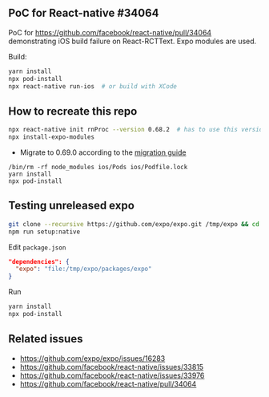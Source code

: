 ## PoC for React-native #34064

PoC for https://github.com/facebook/react-native/pull/34064 demonstrating iOS build failure on React-RCTText. Expo modules are used.

Build:
```bash
yarn install
npx pod-install
npx react-native run-ios  # or build with XCode
```

## How to recreate this repo

```bash
npx react-native init rnProc --version 0.68.2  # has to use this version as 0.69.0 fails
npx install-expo-modules
```

- Migrate to 0.69.0 according to the [migration guide](https://react-native-community.github.io/upgrade-helper/?from=0.68.2&to=0.69.0)

```
/bin/rm -rf node_modules ios/Pods ios/Podfile.lock
yarn install
npx pod-install
```

## Testing unreleased expo

```bash
git clone --recursive https://github.com/expo/expo.git /tmp/expo && cd /tmp/expo
npm run setup:native
```

Edit `package.json`
```json lines
"dependencies": {
  "expo": "file:/tmp/expo/packages/expo"
}
```

Run
```bash
yarn install
npx pod-install
```

## Related issues
- https://github.com/expo/expo/issues/16283
- https://github.com/facebook/react-native/issues/33815
- https://github.com/facebook/react-native/issues/33976
- https://github.com/facebook/react-native/pull/34064


